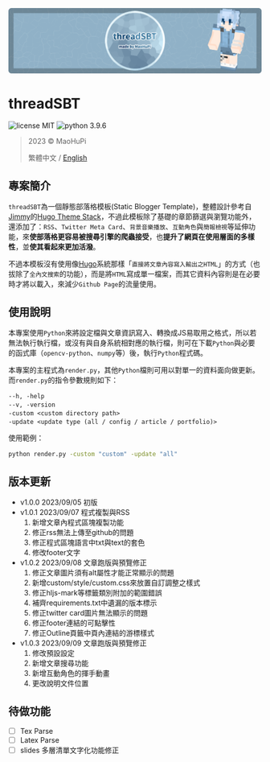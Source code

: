 ![threadSBT-banner](image/banner.png)

threadSBT
=========

![license MIT](https://img.shields.io/badge/license-MIT-blue)
![python 3.9.6](https://img.shields.io/badge/python-3.9.6-blue)

> 2023 &copy; MaoHuPi
> 
> 繁體中文 / [English](../README.md)


專案簡介
----

`threadSBT`為一個靜態部落格模板(Static Blogger Template)，整體設計參考自[Jimmy](https://jimmycai.com/)的[Hugo Theme Stack](https://github.com/CaiJimmy/hugo-theme-stack)，不過此模板除了基礎的章節篩選與瀏覽功能外，還添加了：`RSS`、`Twitter Meta Card`、`背景音樂播放`、`互動角色`與`簡報檢視`等延伸功能，來**使部落格更容易被搜尋引擎的爬蟲接受**，也**提升了網頁在使用層面的多樣性**，並**使其看起來更加活潑**。

不過本模板沒有使用像[Hugo](https://gohugo.io/)系統那樣「`直接將文章內容寫入輸出之HTML`」的方式（也拔除了`全內文搜索`的功能），而是將`HTML`寫成單一檔案，而其它資料內容則是在必要時才將以載入，來減少`Github Page`的流量使用。

使用說明
----

本專案使用`Python`來將設定檔與文章資訊寫入、轉換成JS易取用之格式，所以若無法執行執行檔，或沒有與自身系統相對應的執行檔，則可在下載`Python`與必要的函式庫（`opencv-python`、`numpy`等）後，執行`Python`程式碼。

本專案的主程式為`render.py`，其他`Python`檔則可用以對單一的資料面向做更新。而`render.py`的指令參數規則如下：

```txt
--h, -help
--v, -version
-custom <custom directory path>
-update <update type (all / config / article / portfolio)>
```

使用範例：

```bat
python render.py -custom "custom" -update "all"
```

版本更新
----

* v1.0.0 2023/09/05 初版
* v1.0.1 2023/09/07 程式複製與RSS
	1. 新增文章內程式區塊複製功能
	2. 修正rss無法上傳至github的問題
	3. 修正程式區塊語言中txt與text的套色
	4. 修改footer文字
* v1.0.2 2023/09/08 文章跑版與預覽修正
	1. 修正文章圖片須有alt屬性才能正常顯示的問題
	2. 新增custom/style/custom.css來放置自訂調整之樣式
	3. 修正hljs-mark等標籤類別附加的範圍錯誤
	4. 補齊requirements.txt中遺漏的版本標示
	5. 修正twitter card圖片無法顯示的問題
	6. 修正footer連結的可點擊性
	7. 修正Outline頁籤中頁內連結的游標樣式
* v1.0.3 2023/09/09 文章跑版與預覽修正
	1. 修改預設設定
	2. 新增文章搜尋功能
	3. 新增互動角色的揮手動畫
	4. 更改說明文件位置

待做功能
----

- [ ] Tex Parse
- [ ] Latex Parse
- [ ] slides 多層清單文字化功能修正
